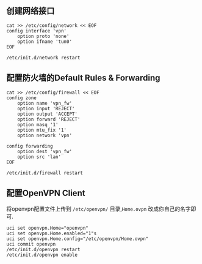## 创建网络接口

```
cat >> /etc/config/network << EOF
config interface 'vpn'
    option proto 'none'
    option ifname 'tun0'
EOF

/etc/init.d/network restart
```

## 配置防火墙的Default Rules & Forwarding

```
cat >> /etc/config/firewall << EOF
config zone
    option name 'vpn_fw'
    option input 'REJECT'
    option output 'ACCEPT'
    option forward 'REJECT'
    option masq '1'
    option mtu_fix '1'
    option network 'vpn'

config forwarding                               
    option dest 'vpn_fw'                    
    option src 'lan' 
EOF

/etc/init.d/firewall restart
```

## 配置OpenVPN Client

将openvpn配置文件上传到 `/etc/openvpn/` 目录,`Home.ovpn` 改成你自己的名字即可.

```
uci set openvpn.Home="openvpn"
uci set openvpn.Home.enabled="1"s
uci set openvpn.Home.config="/etc/openvpn/Home.ovpn"
uci commit openvpn 
/etc/init.d/openvpn restart
/etc/init.d/openvpn enable
```



<!-- 
## 创建网络接口
```
uci set network.openvpn="interface"
uci set network.openvpn.ifname="tun0"
uci set network.openvpn.proto="none"
uci commit network
/etc/init.d/network restart
```

## 配置防火墙的Default Rules & Forwarding
uci add firewall zone
uci set firewall.@zone[-1].name="openvpn_fw"
uci add_list firewall.@zone[-1].network="openvpn"
uci set firewall.@zone[-1].input="REJECT"
uci set firewall.@zone[-1].output="ACCEPT"
uci set firewall.@zone[-1].forward="REJECT"
uci set firewall.@zone[-1].masq="​1"​
uci set firewall.@zone[-1].mtu_fix="1"
uci add firewall forwarding
uci set firewall.@forwarding[-1].src="lan"
uci set firewall.@forwarding[-1].dest="openvpn_fw"
uci commit firewall
/etc/init.d/firewall restart

## 配置OpenVPN Client
uci add firewall zone
uci set openvpn.Home="openvpn"
uci set openvpn.Home.enabled="1"
uci set openvpn.Home.config="/etc/openvpn/Home.ovpn"
uci commit openvpn 
/etc/init.d/openvpn restart
/etc/init.d/openvpn enable -->